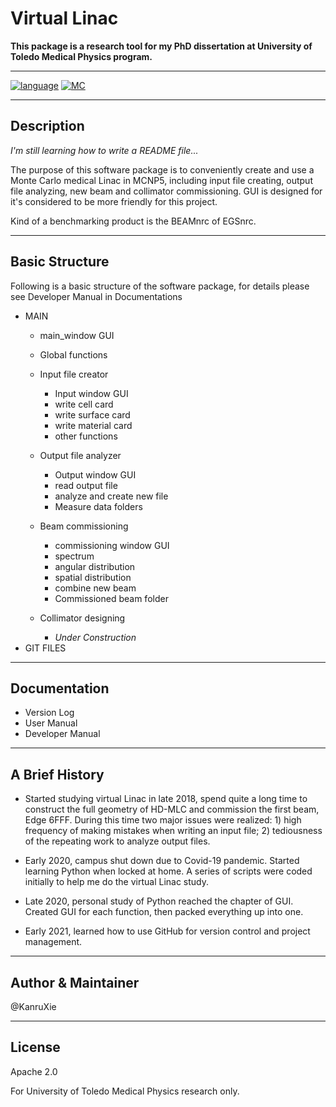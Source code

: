 # Virtual Linac
**This package is a research tool for my PhD dissertation at University of Toledo Medical Physics program.**
***
[![language](https://img.shields.io/badge/Python-3.8-brightgreen.svg?style=flat-square)](https://github.com/KanruXie/Virtual_Linac)
[![MC](https://img.shields.io/badge/MonteCarlo-MCNP5-blue.svg?style=flat-square)](https://github.com/KanruXie/Virtual_Linac)
***
## Description
*I'm still learning how to write a README file...*

The purpose of this software package is to conveniently create and use a Monte Carlo medical Linac
in MCNP5, including input file creating, output file analyzing, new beam and collimator
commissioning. GUI is designed for it's considered to be more friendly for this project.

Kind of a benchmarking product is the BEAMnrc of EGSnrc.
***
## Basic Structure
Following is a basic structure of the software package, for details please see Developer 
Manual in Documentations
* MAIN
  * main_window GUI
    
  * Global functions
    
  * Input file creator
    * Input window GUI
    * write cell card
    * write surface card
    * write material card
    * other functions
    
  * Output file analyzer
    * Output window GUI
    * read output file
    * analyze and create new file
    * Measure data folders
    
  * Beam commissioning
    * commissioning window GUI
    * spectrum
    * angular distribution
    * spatial distribution
    * combine new beam
    * Commissioned beam folder
    
  * Collimator designing
    * *Under Construction*
* GIT FILES
***
## Documentation
* Version Log
* User Manual
* Developer Manual
***
## A Brief History
* Started studying virtual Linac in late 2018, spend quite a long time to construct the full geometry of HD-MLC and 
commission the first beam,  Edge 6FFF. During this time two major issues were realized: 1) high frequency of making 
  mistakes when writing an input file; 2) tediousness of the repeating work to analyze output files. 
  
* Early 2020, campus shut down due to Covid-19 pandemic. Started learning Python when locked at home. A series of 
scripts were coded initially to help me do the virtual Linac study.
  
* Late 2020, personal study of Python reached the chapter of GUI. Created GUI for each function,
 then packed everything up into one.
  
* Early 2021, learned how to use GitHub for version control and project management. 

***
## Author & Maintainer
@KanruXie
***
## License
Apache 2.0

For University of Toledo Medical Physics research only.


